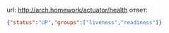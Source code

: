url: http://arch.homework/actuator/health
ответ:
```json
{"status":"UP","groups":["liveness","readiness"]}
```